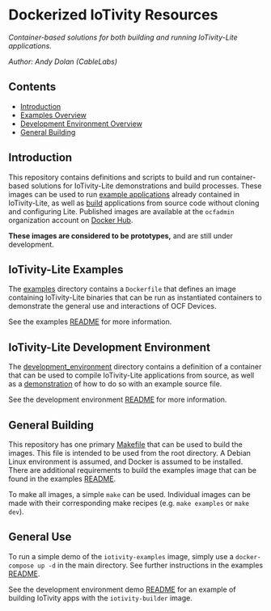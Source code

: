 # Dockerized IoTivity Resources

*Container-based solutions for both building and running IoTivity-Lite
applications.*

*Author: Andy Dolan (CableLabs)*

## Contents

* [Introduction](#introduction)
* [Examples Overview](#iotivity-lite-examples)
* [Development Environment Overview](#iotivity-lite-development-environment)
* [General Building](#general-building)

## Introduction

This repository contains definitions and scripts to build and run
container-based solutions for IoTivity-Lite demonstrations and build processes.
These images can be used to run [example applications](/examples) already
contained in IoTivity-Lite, as well as [build](/development_environment)
applications from source code without cloning and configuring Lite. Published
images are available at the `ocfadmin` organization account on [Docker Hub](https://hub.docker.com/u/ocfadmin).

**These images are considered to be prototypes,** and are still under
development.

## IoTivity-Lite Examples

The [examples](/examples) directory contains a `Dockerfile` that defines an
image containing IoTivity-Lite binaries that can be run as instantiated
containers to demonstrate the general use and interactions of OCF Devices.

See the examples [README](/examples/README.md) for more information.

## IoTivity-Lite Development Environment

The [development\_environment](/development_environment) directory contains a
definition of a container that can be used to compile IoTivity-Lite applications
from source, as well as a [demonstration](/development_environment/demo) of how
to do so with an example source file.

See the development environment [README](/development_environment/README.md) for
more information.

## General Building

This repository has one primary [Makefile](/Makefile) that can be used to build
the images. This file is intended to be used from the root directory. A Debian
Linux environment is assumed, and Docker is assumed to be installed. There are
additional requirements to build the examples image that can be found in the
examples [README](/examples/README.md#dependencies).

To make all images, a simple `make` can be used. Individual images can be made
with their corresponding make recipes (e.g. `make examples` or `make dev`).

## General Use

To run a simple demo of the `iotivity-examples` image, simply use a
`docker-compose up -d` in the main directory. See further instructions in the
examples [README](/examples/README.md#using-docker-compose).

See the development environment demo [README](/development_environment/demo/README.md)
for an example of building IoTivity apps with the `iotivity-builder` image.
